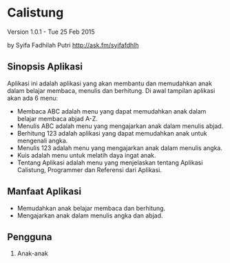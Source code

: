 Calistung
=========

Version 1.0.1 - Tue 25 Feb 2015

by Syifa Fadhilah Putri
<http://ask.fm/syifafdhlh>

Sinopsis Aplikasi
-----------------
Aplikasi ini adalah aplikasi yang akan membantu dan memudahkan anak dalam belajar membaca, menulis dan berhitung.
Di awal tampilan aplikasi akan ada 6 menu:
-	Membaca ABC adalah menu yang dapat memudahkan anak dalam belajar membaca abjad A-Z.
-	Menulis ABC adalah menu yang mengajarkan anak dalam menulis abjad.
-	Berhitung 123 adalah aplikasi yang dapat memudahkan anak untuk mengenali angka.
-	Menulis 123 adalah menu yang mengajarkan anak dalam menulis angka. 
-	Kuis adalah menu untuk melatih daya ingat anak.
-	Tentang Aplikasi adalah menu yang menjelaskan tentang Aplikasi Calistung, Programmer dan Referensi dari Aplikasi.

Manfaat Aplikasi
----------------
-	Memudahkan anak belajar membaca dan berhitung.
-	Mengajarkan anak dalam menulis angka dan abjad.

Pengguna
--------
1. 	Anak-anak
